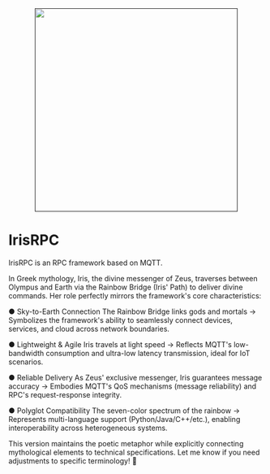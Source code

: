 <div align="center">
  <a href=""><img width="400px" height="auto" src="https://github.com/user-attachments/assets/9db1a9eb-8816-4635-b5c1-0ec67c67e5db"></a>
</div>


# IrisRPC

IrisRPC is an RPC framework based on MQTT.

In Greek mythology, Iris, the divine messenger of Zeus, traverses between Olympus and Earth via the Rainbow Bridge (Iris' Path) to deliver divine commands. Her role perfectly mirrors the framework's core characteristics:

● Sky-to-Earth Connection
The Rainbow Bridge links gods and mortals → Symbolizes the framework's ability to seamlessly connect devices, services, and cloud across network boundaries.

● Lightweight & Agile
Iris travels at light speed → Reflects MQTT's low-bandwidth consumption and ultra-low latency transmission, ideal for IoT scenarios.

● Reliable Delivery
As Zeus' exclusive messenger, Iris guarantees message accuracy → Embodies MQTT's QoS mechanisms (message reliability) and RPC's request-response integrity.

● Polyglot Compatibility
The seven-color spectrum of the rainbow → Represents multi-language support (Python/Java/C++/etc.), enabling interoperability across heterogeneous systems.

This version maintains the poetic metaphor while explicitly connecting mythological elements to technical specifications. Let me know if you need adjustments to specific terminology! 🌈
